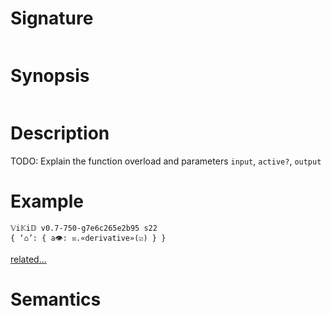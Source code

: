 # Signature
```vikid-signature
```

# Synopsis
```vikid-synopsis
```

# Description
TODO: Explain the function overload and parameters `input`, `active?`, `output`

# Example
```vikid-script
𝕍i𝕂i𝔻 v0.7-750-g7e6c265e2b95 s22
{ ‘⌂’: { a👁: ☒.«derivative»(☑) } }
```


[related...](https://en.wikipedia.org/wiki/Velocity#Instantaneous_velocity)

# Semantics